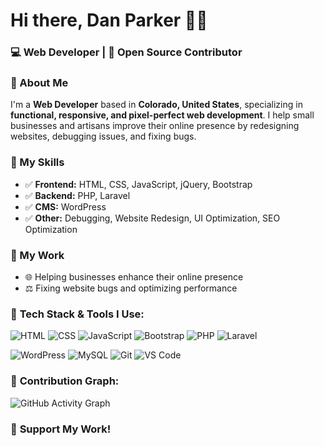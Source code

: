 # Hi there, Dan Parker 👨‍💻
### 💻 Web Developer | 🚀 Open Source Contributor  

### 🧐 About Me

I'm a **Web Developer** based in **Colorado, United States**, specializing in **functional, responsive, and pixel-perfect web development**. I help small businesses and artisans improve their online presence by redesigning websites, debugging issues, and fixing bugs.

### 🌟 My Skills

- ✅ **Frontend:** HTML, CSS, JavaScript, jQuery, Bootstrap
- ✅ **Backend:** PHP, Laravel
- ✅ **CMS:** WordPress
- ✅ **Other:** Debugging, Website Redesign, UI Optimization, SEO Optimization

### 🎨 My Work

- 🌐 Helping businesses enhance their online presence
- ⚖️ Fixing website bugs and optimizing performance

### 🚀 **Tech Stack & Tools I Use:**
![HTML](https://img.shields.io/badge/HTML5-%23E34F26.svg?style=for-the-badge&logo=html5&logoColor=white)
![CSS](https://img.shields.io/badge/CSS3-%231572B6.svg?style=for-the-badge&logo=css3&logoColor=white)
![JavaScript](https://img.shields.io/badge/JavaScript-%23F7DF1E.svg?style=for-the-badge&logo=javascript&logoColor=black)
![Bootstrap](https://img.shields.io/badge/Bootstrap-%23563D7C.svg?style=for-the-badge&logo=bootstrap&logoColor=white)
![PHP](https://img.shields.io/badge/PHP-%23777BB4.svg?style=for-the-badge&logo=php&logoColor=white)
![Laravel](https://img.shields.io/badge/Laravel-%23FF2D20.svg?style=for-the-badge&logo=laravel&logoColor=white)

![WordPress](https://img.shields.io/badge/WordPress-%23117AC9.svg?style=for-the-badge&logo=wordpress&logoColor=white)
![MySQL](https://img.shields.io/badge/MySQL-%2300f.svg?style=for-the-badge&logo=mysql&logoColor=white)
![Git](https://img.shields.io/badge/Git-%23F05033.svg?style=for-the-badge&logo=git&logoColor=white)
![VS Code](https://img.shields.io/badge/VS%20Code-%23007ACC.svg?style=for-the-badge&logo=visual-studio-code&logoColor=white)

### 📌 **Contribution Graph:**

![GitHub Activity Graph](https://github-readme-activity-graph.vercel.app/graph?username=WebDevRaju&theme=tokyo-night)

### 💖 **Support My Work!**
